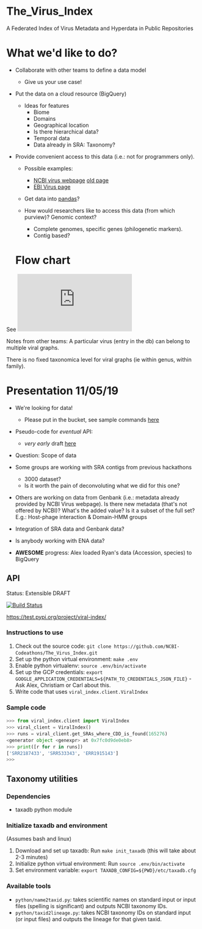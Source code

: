 # The_Virus_Index
A Federated Index of Virus Metadata and Hyperdata in Public Repositories


# What we'd like to do?
* Collaborate with other teams to define a data model
  * Give us your use case!
* Put the data on a cloud resource (BigQuery)
  * Ideas for features
     * Biome
     * Domains 
     * Geographical location
     * Is there hierarchical data?
     * Temporal data
     * Data already in SRA: Taxonomy?
     
* Provide convenient access to this data (i.e.: not for programmers only). 
  * Possible examples: 
    * [NCBI virus webpage](https://www.ncbi.nlm.nih.gov/labs/virus/vssi/#/) [old page](https://www.ncbi.nlm.nih.gov/genome/viruses/)
    * [EBI Virus page](https://www.ebi.ac.uk/genomes/virus.html)
    
  * Get data into [pandas](https://pandas.pydata.org/)?
  * How would researchers like to access this data (from which purview)? Genomic context?
    * Complete genomes, specific genes (philogenetic markers). 
    * Contig based?
  
  
  # Flow chart
See ![Virus Indexing and Sequence Quality Team Scope.pdf](
https://github.com/NCBI-Codeathons/The_Virus_Index/raw/master/Virus%20Indexing%20and%20Sequence%20Quality%20Team%20Scope.pdf)


Notes from other teams: 
A particular virus (entry in the db) can belong to multiple viral graphs.

There is no fixed taxonomica level for viral graphs (ie within genus, within family).


# Presentation 11/05/19

* We're looking for data!
  * Please put in the bucket, see sample commands [here](https://github.com/NCBI-Codeathons/The_Virus_Index/issues/4#issuecomment-549868892)
* Pseudo-code for _eventual_ API:
    * *very early* draft [here](https://github.com/NCBI-Codeathons/The_Virus_Index/issues/5)
* Question: Scope of data
 * Some groups are working with SRA contigs from previous hackathons
    * 3000 dataset?
    * Is it worth the pain of deconvoluting what we did for this one?
 * Others are working on data from Genbank (i.e.: metadata already provided by
   NCBI Virus webpage). Is there new metadata (that's not offered by NCBI)?
   What's the added value? Is it a subset of the full set?
   E.g.: Host-phage interaction & Domain-HMM groups
 * Integration of SRA data and Genbank data?
 * Is anybody working with ENA data?


* __AWESOME__ progress: Alex loaded Ryan's data (Accession, species) to BigQuery
  
  
## API
Status: Extensible DRAFT

[![Build Status](https://travis-ci.org/NCBI-Codeathons/The_Virus_Index.svg?branch=master)](https://travis-ci.org/NCBI-Codeathons/The_Virus_Index)

https://test.pypi.org/project/viral-index/

### Instructions to use

1. Check out the source code: `git clone https://github.com/NCBI-Codeathons/The_Virus_Index.git`
1. Set up the python virtual environment: `make .env`
1. Enable python virtualenv: `source .env/bin/activate`
1. Set up the GCP credentials: `export GOOGLE_APPLICATION_CREDENTIALS=${PATH_TO_CREDENTIALS_JSON_FILE}` - Ask Alex, Christiam or Carl about this.
1. Write code that uses `viral_index.client.ViralIndex`

### Sample code

```python
>>> from viral_index.client import ViralIndex
>>> viral_client = ViralIndex()
>>> runs = viral_client.get_SRAs_where_CDD_is_found(165276)
<generator object <genexpr> at 0x7fc0d9de0eb8>
>>> print([r for r in runs])
['SRR2187433', 'SRR533343', 'ERR1915143']
>>> 
```

## Taxonomy utilities

### Dependencies
* taxadb python module

### Initialize taxadb and environment
(Assumes bash and linux)

1. Download and set up taxadb: Run `make init_taxadb` (this will take about
   2-3 minutes)
2. Initialize python virtual environment: Run `source .env/bin/activate`
3. Set environment variable: `export TAXADB_CONFIG=${PWD}/etc/taxadb.cfg`

### Available tools
* `python/name2taxid.py`: takes scientific names on standard input or input files (spelling is significant) and
  outputs NCBI taxonomy IDs.
* `python/taxid2lineage.py`: takes NCBI taxonomy IDs on standard input (or
  input files) and outputs the lineage for that given taxid. 
